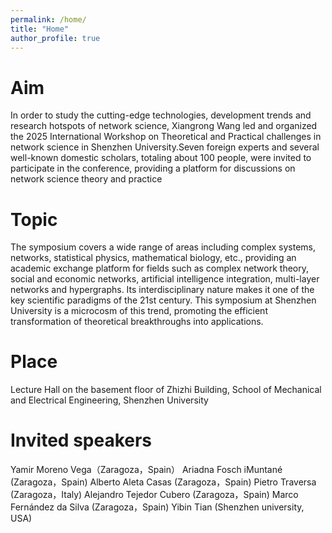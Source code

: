 ```yaml
---
permalink: /home/
title: "Home"
author_profile: true
---
```


Aim
======
In order to study the cutting-edge technologies, development trends and research hotspots of network science, Xiangrong Wang led and organized the 2025 International Workshop on Theoretical and Practical challenges in network science in Shenzhen University.Seven foreign experts and several well-known domestic scholars, totaling about 100 people, were invited to participate in the conference, providing a platform for discussions on network science theory and practice




Topic
======
The symposium covers a wide range of areas including complex systems, networks, statistical physics, mathematical biology, etc., providing an academic exchange platform for fields such as complex network theory, social and economic networks, artificial intelligence integration, multi-layer networks and hypergraphs. Its interdisciplinary nature makes it one of the key scientific paradigms of the 21st century. This symposium at Shenzhen University is a microcosm of this trend, promoting the efficient transformation of theoretical breakthroughs into applications.





Place
======
Lecture Hall on the basement floor of Zhizhi Building, School of Mechanical and Electrical Engineering, Shenzhen University




Invited speakers
======
Yamir Moreno Vega（Zaragoza，Spain）
Ariadna  Fosch iMuntané (Zaragoza，Spain)
Alberto Aleta Casas (Zaragoza，Spain)
Pietro Traversa (Zaragoza，Italy)
Alejandro Tejedor Cubero (Zaragoza，Spain)
Marco Fernández da Silva (Zaragoza，Spain)
Yibin Tian (Shenzhen university, USA)
